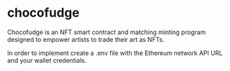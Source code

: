 # chocofudge
Chocofudge is an NFT smart contract and matching minting program designed to empower artists to trade their art as NFTs.

In order to implement create a .env file with the Ethereum network API URL and your wallet credentials.

